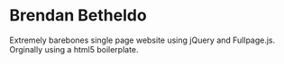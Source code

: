 # Brendan Betheldo

Extremely barebones single page website using jQuery and Fullpage.js. Orginally using a html5 boilerplate.